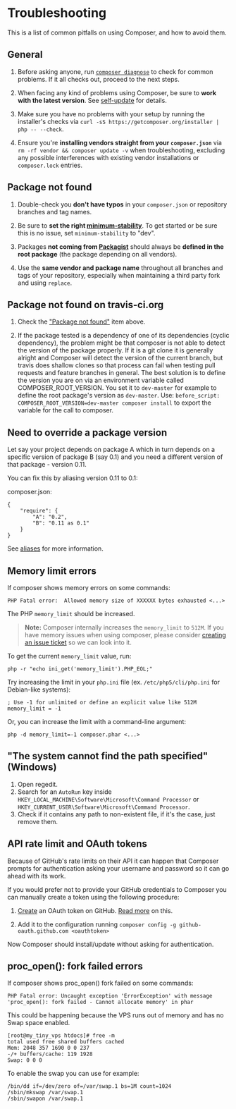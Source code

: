 <!--
    tagline: Solving problems
-->
# Troubleshooting

This is a list of common pitfalls on using Composer, and how to avoid them.

## General

1. Before asking anyone, run [`composer diagnose`](../03-cli.md#diagnose) to check
   for common problems. If it all checks out, proceed to the next steps.

2. When facing any kind of problems using Composer, be sure to **work with the
   latest version**. See [self-update](../03-cli.md#self-update) for details.

3. Make sure you have no problems with your setup by running the installer's
   checks via `curl -sS https://getcomposer.org/installer | php -- --check`.

4. Ensure you're **installing vendors straight from your `composer.json`** via
   `rm -rf vendor && composer update -v` when troubleshooting, excluding any
   possible interferences with existing vendor installations or `composer.lock`
   entries.

## Package not found

1. Double-check you **don't have typos** in your `composer.json` or repository
   branches and tag names.

2. Be sure to **set the right
   [minimum-stability](../04-schema.md#minimum-stability)**. To get started or be
   sure this is no issue, set `minimum-stability` to "dev".

3. Packages **not coming from [Packagist](https://packagist.org/)** should
   always be **defined in the root package** (the package depending on all
   vendors).

4. Use the **same vendor and package name** throughout all branches and tags of
   your repository, especially when maintaining a third party fork and using
   `replace`.

## Package not found on travis-ci.org

1. Check the ["Package not found"](#package-not-found) item above.

2. If the package tested is a dependency of one of its dependencies (cyclic
   dependency), the problem might be that composer is not able to detect the version
   of the package properly. If it is a git clone it is generally alright and Composer
   will detect the version of the current branch, but travis does shallow clones so
   that process can fail when testing pull requests and feature branches in general.
   The best solution is to define the version you are on via an environment variable
   called COMPOSER_ROOT_VERSION. You set it to `dev-master` for example to define
   the root package's version as `dev-master`.
   Use: `before_script: COMPOSER_ROOT_VERSION=dev-master composer install` to export
   the variable for the call to composer.

## Need to override a package version

Let say your project depends on package A which in turn depends on a specific
version of package B (say 0.1) and you need a different version of that
package - version 0.11.

You can fix this by aliasing version 0.11 to 0.1:

composer.json:

    {
        "require": {
            "A": "0.2",
            "B": "0.11 as 0.1"
        }
    }

See [aliases](aliases.md) for more information.

## Memory limit errors

If composer shows memory errors on some commands:

    PHP Fatal error:  Allowed memory size of XXXXXX bytes exhausted <...>

The PHP `memory_limit` should be increased.

> **Note:** Composer internally increases the `memory_limit` to `512M`.
> If you have memory issues when using composer, please consider [creating
> an issue ticket](https://github.com/composer/composer/issues) so we can look into it.

To get the current `memory_limit` value, run:

    php -r "echo ini_get('memory_limit').PHP_EOL;"

Try increasing the limit in your `php.ini` file (ex. `/etc/php5/cli/php.ini` for
Debian-like systems):

    ; Use -1 for unlimited or define an explicit value like 512M
    memory_limit = -1

Or, you can increase the limit with a command-line argument:

    php -d memory_limit=-1 composer.phar <...>

## "The system cannot find the path specified" (Windows)

1. Open regedit.
2. Search for an ```AutoRun``` key inside ```HKEY_LOCAL_MACHINE\Software\Microsoft\Command Processor```
   or ```HKEY_CURRENT_USER\Software\Microsoft\Command Processor```.
3. Check if it contains any path to non-existent file, if it's the case, just remove them.

## API rate limit and OAuth tokens

Because of GitHub's rate limits on their API it can happen that Composer prompts
for authentication asking your username and password so it can go ahead with its work.

If you would prefer not to provide your GitHub credentials to Composer you can
manually create a token using the following procedure:

1. [Create](https://github.com/settings/applications) an OAuth token on GitHub.
[Read more](https://github.com/blog/1509-personal-api-tokens) on this.

2. Add it to the configuration running `composer config -g github-oauth.github.com <oauthtoken>`

Now Composer should install/update without asking for authentication.

## proc_open(): fork failed errors
If composer shows proc_open() fork failed on some commands:

    PHP Fatal error: Uncaught exception 'ErrorException' with message 'proc_open(): fork failed - Cannot allocate memory' in phar

This could be happening because the VPS runs out of memory and has no Swap space enabled.

    [root@my_tiny_vps htdocs]# free -m
    total used free shared buffers cached
    Mem: 2048 357 1690 0 0 237
    -/+ buffers/cache: 119 1928
    Swap: 0 0 0

To enable the swap you can use for example:

    /bin/dd if=/dev/zero of=/var/swap.1 bs=1M count=1024
    /sbin/mkswap /var/swap.1
    /sbin/swapon /var/swap.1
